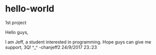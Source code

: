 # hello-world
1st project

Hello guys,

I am Jeff, a student interested in programming.
Hope guys can give me support, 3Q! ^_^
-chanjeff2 24/9/2017 23.:23
